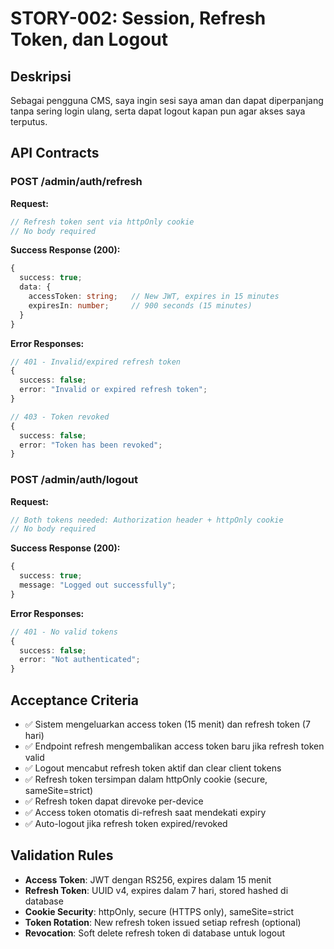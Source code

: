 # STORY-002: Session, Refresh Token, dan Logout

## Deskripsi
Sebagai pengguna CMS, saya ingin sesi saya aman dan dapat diperpanjang tanpa sering login ulang, serta dapat logout kapan pun agar akses saya terputus.

## API Contracts

### POST /admin/auth/refresh
**Request:**
```typescript
// Refresh token sent via httpOnly cookie
// No body required
```

**Success Response (200):**
```typescript
{
  success: true;
  data: {
    accessToken: string;   // New JWT, expires in 15 minutes
    expiresIn: number;     // 900 seconds (15 minutes)
  }
}
```

**Error Responses:**
```typescript
// 401 - Invalid/expired refresh token
{
  success: false;
  error: "Invalid or expired refresh token";
}

// 403 - Token revoked
{
  success: false;
  error: "Token has been revoked";
}
```

### POST /admin/auth/logout
**Request:**
```typescript
// Both tokens needed: Authorization header + httpOnly cookie
// No body required
```

**Success Response (200):**
```typescript
{
  success: true;
  message: "Logged out successfully";
}
```

**Error Responses:**
```typescript
// 401 - No valid tokens
{
  success: false;
  error: "Not authenticated";
}
```

## Acceptance Criteria
- ✅ Sistem mengeluarkan access token (15 menit) dan refresh token (7 hari)
- ✅ Endpoint refresh mengembalikan access token baru jika refresh token valid
- ✅ Logout mencabut refresh token aktif dan clear client tokens
- ✅ Refresh token tersimpan dalam httpOnly cookie (secure, sameSite=strict)
- ✅ Refresh token dapat direvoke per-device
- ✅ Access token otomatis di-refresh saat mendekati expiry
- ✅ Auto-logout jika refresh token expired/revoked

## Validation Rules
- **Access Token**: JWT dengan RS256, expires dalam 15 menit
- **Refresh Token**: UUID v4, expires dalam 7 hari, stored hashed di database
- **Cookie Security**: httpOnly, secure (HTTPS only), sameSite=strict
- **Token Rotation**: New refresh token issued setiap refresh (optional)
- **Revocation**: Soft delete refresh token di database untuk logout

